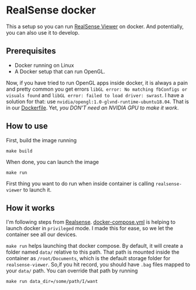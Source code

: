 # RealSense docker

This a setup so you can run [RealSense Viewer](https://github.com/IntelRealSense/librealsense/tree/master/tools/realsense-viewer) on docker. And potentially, you can also use it to develop.

## Prerequisites

- Docker running on Linux
- A Docker setup that can run OpenGL. 

Now, if you have tried to run OpenGL apps inside docker, it is always a pain and pretty common you get errors `libGL error: No matching fbConfigs or visuals found` and `libGL error: failed to load driver: swrast`. I have a solution for that: use `nvidia/opengl:1.0-glvnd-runtime-ubuntu18.04`. That is in our [Dockerfile](Dockerfile). Yet, *you DON'T need an NVIDIA GPU to make it work*. 

## How to use

First, build the image running

```
make build
```

When done, you can launch the image

```
make run
```

First thing you want to do run when inside container is calling `realsense-viewer` to launch it.

## How it works

I'm following steps from [Realsense](https://github.com/IntelRealSense/librealsense/blob/development/doc/distribution_linux.md). [docker-compose.yml](docker-compose.yml) is helping to launch docker in `privileged` mode. I made this for ease, so we let the container see all our devices. 

`make run` helps launching that docker compose. By default, it will create a folder named `data/` relative to this path. That path is mounted inside the container as `/root/Documents`, which is the default storage folder for `realsense-viewer`. So,if you hit record, you should have `.bag` files mapped to your `data/` path. You can override that path by running

```
make run data_dir=/some/path/I/want
```
